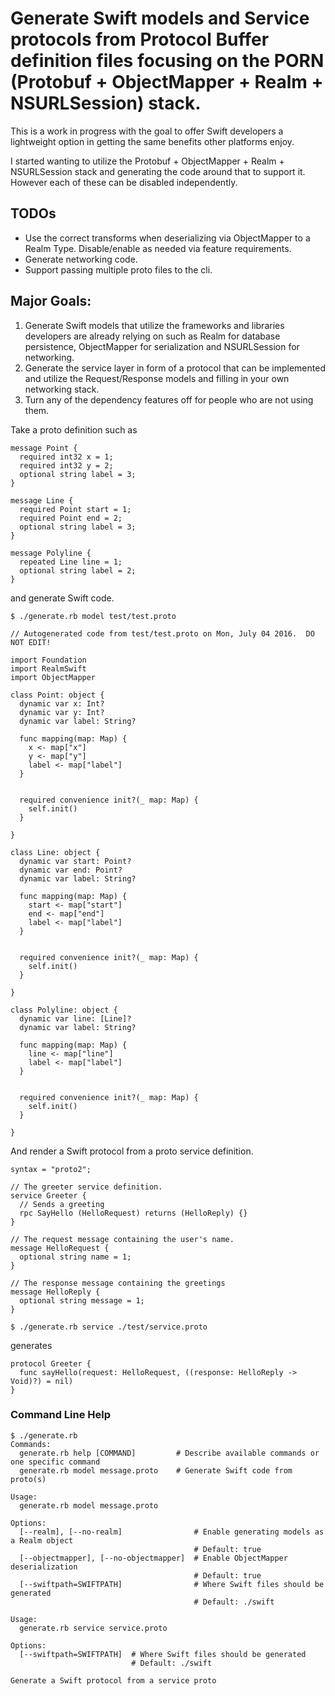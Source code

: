 #  Generate Swift models and Service protocols from Protocol Buffer definition files focusing on the PORN (Protobuf + ObjectMapper + Realm + NSURLSession) stack.

This is a work in progress with the goal to offer Swift developers a lightweight option in getting the same benefits other platforms enjoy.

I started wanting to utilize the Protobuf + ObjectMapper + Realm + NSURLSession stack and generating the code around that to support it.  However each of these can be disabled independently.

## TODOs
* Use the correct transforms when deserializing via ObjectMapper to a Realm Type.  Disable/enable as needed via feature requirements.
* Generate networking code.
* Support passing multiple proto files to the cli.

## Major Goals:

1. Generate Swift models that utilize the frameworks and libraries developers are already relying on such as Realm for database persistence, ObjectMapper for serialization and NSURLSession for networking.
2. Generate the service layer in form of a protocol that can be implemented and utilize the Request/Response models and filling in your own networking stack.
3. Turn any of the dependency features off for people who are not using them.





Take a proto definition such as
```
message Point {
  required int32 x = 1;
  required int32 y = 2;
  optional string label = 3;
}

message Line {
  required Point start = 1;
  required Point end = 2;
  optional string label = 3;
}

message Polyline {
  repeated Line line = 1;
  optional string label = 2;
}
```

and generate Swift code.

`$ ./generate.rb model test/test.proto`
```
// Autogenerated code from test/test.proto on Mon, July 04 2016.  DO NOT EDIT!

import Foundation
import RealmSwift
import ObjectMapper

class Point: object {
  dynamic var x: Int?
  dynamic var y: Int?
  dynamic var label: String?

  func mapping(map: Map) {
    x <- map["x"]
    y <- map["y"]
    label <- map["label"]
  }


  required convenience init?(_ map: Map) {
    self.init()
  }

}

class Line: object {
  dynamic var start: Point?
  dynamic var end: Point?
  dynamic var label: String?

  func mapping(map: Map) {
    start <- map["start"]
    end <- map["end"]
    label <- map["label"]
  }


  required convenience init?(_ map: Map) {
    self.init()
  }

}

class Polyline: object {
  dynamic var line: [Line]?
  dynamic var label: String?

  func mapping(map: Map) {
    line <- map["line"]
    label <- map["label"]
  }


  required convenience init?(_ map: Map) {
    self.init()
  }

}

```

And render a Swift protocol from a proto service definition.

```
syntax = "proto2";

// The greeter service definition.
service Greeter {
  // Sends a greeting
  rpc SayHello (HelloRequest) returns (HelloReply) {}
}

// The request message containing the user's name.
message HelloRequest {
  optional string name = 1;
}

// The response message containing the greetings
message HelloReply {
  optional string message = 1;
}

```
`$ ./generate.rb service ./test/service.proto`

generates

```
protocol Greeter {
  func sayHello(request: HelloRequest, ((response: HelloReply -> Void)?) = nil)
}
```


### Command Line Help
```
$ ./generate.rb
Commands:
  generate.rb help [COMMAND]         # Describe available commands or one specific command
  generate.rb model message.proto    # Generate Swift code from proto(s)
```

```
Usage:
  generate.rb model message.proto

Options:
  [--realm], [--no-realm]                # Enable generating models as a Realm object
                                         # Default: true
  [--objectmapper], [--no-objectmapper]  # Enable ObjectMapper deserialization
                                         # Default: true
  [--swiftpath=SWIFTPATH]                # Where Swift files should be generated
                                         # Default: ./swift
```

```
Usage:
  generate.rb service service.proto

Options:
  [--swiftpath=SWIFTPATH]  # Where Swift files should be generated
                           # Default: ./swift

Generate a Swift protocol from a service proto
```
